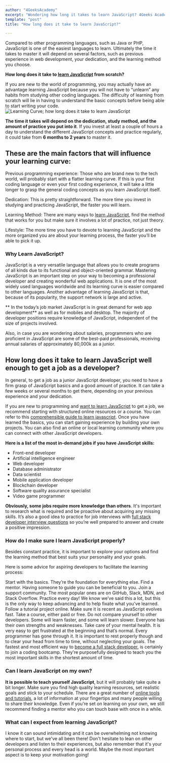 ```yaml
---
author: "4GeeksAcademy"
excerpt: "Wondering how long it takes to learn JavaScript? 4Geeks Academy’s bootcamp helps you master JavaScript in a structured, fast-paced learning environment."
template: "post"
title: "How long does it take to learn JavaScript?"

---
```

 
Compared to other programming languages, such as Java or PHP, JavaScript is one of the easiest languages to learn. Ultimately the time it takes to master it will depend on several factors, such as previous experience in web development, your dedication, and the learning method you choose.
 
**How long does it take to [learn JavaScript](https://4geeksacademy.com/us/learn-javascript/learn-javascript) from scratch?**

If you are new to the world of programming, you may actually have an advantage learning JavaScript because you will not have to “unlearn” any habits from studying other coding languages. The difficulty of learning from scratch will lie in having to understand the basic concepts before being able to start writing your code.
 <img src="https://breathecode.herokuapp.com/v1/media/file/learning-curve-js-png" style="display: block; margin: 0 auto;" alt="Learning Curve;  how long does it take to learn JavaScript" title="Example of learning curve with JS">
 
**The time it takes will depend on the dedication, study method, and the amount of practice you put into it**. If you invest at least a couple of hours a day to understand the different JavaScript concepts and practice regularly, it could take from **6 months to 2 years** to master it. 

## These are the main factors that will influence your learning curve:
 
Previous programming experience: Those who are brand new to the tech world, will probably start with a flatter learning curve. If this is your first coding language or even your first coding experience, it will take a little longer to grasp the general coding concepts as you learn JavaScript itself.
 
Dedication: This is pretty straightforward. The more time you invest in studying and practicing JavaScript, the faster you will learn.
 
Learning Method: There are many ways to [learn JavaScript](https://4geeksacademy.com/us/learn-javascript/learn-javascript), find the method that works for you but make sure it involves a lot of practice, not just theory.
 
Lifestyle: The more time you have to devote to learning JavaScript and the more organized you are about your learning process, the faster you’ll be able to pick it up. 

### Why Learn JavaScript?
 
JavaScript is a very versatile language that allows you to create programs of all kinds due to its functional and object-oriented grammar. Mastering JavaScript is an important step on your way to becoming a professional developer and creating wonderful web applications. It is one of the most widely used languages worldwide and its learning curve is easier compared to other languages. Another advantage of learning JavaScript is that, because of its popularity, the support network is large and active. 
 
** In the today’s job market JavaScript is in great demand for web app development** as well as for mobiles and desktop. The majority of developer positions require knowledge of JavaScript, independent of the size of projects involved.
 
Also, in case you are wondering about salaries, programmers who are proficient in JavaScript are some of the best-paid professionals, receiving annual salaries of approximately 80,000k as a junior.
 
## How long does it take to learn JavaScript well enough to get a job as a developer?
 
In general, to get a job as a junior JavaScript developer, you need to have a firm grasp of JavaScript basics and a good amount of practice. It can take a few weeks or  several months to get there, depending on your previous experience and your dedication.
 
If you are new to programming and [want to learn JavaScript](https://4geeksacademy.com/us/learn-javascript/learn-javascript) to get a job, we recommend starting with structured online resources or a course. You can refer to this [comprehensible guide to learn javascript](https://4geeksacademy.com/us/learn-javascript/learn-javascript).
Once you have learned the basics, you can start gaining experience by building your own projects. You can also find an online or local learning community where you can connect with other JavaScript developers.

**Here is a list of the most in-demand jobs if you have JavaScript skills:**
 
- Front-end developer
- Artificial intelligence engineer
- Web developer
- Database administrator
- Data scientist
- Mobile application developer
- Blockchain developer
- Software quality assurance specialist
- Video game programmer
 
**Obviously, some jobs require more knowledge than others**. It's important to research what is required and be proactive about acquiring any missing skills. It’s also a good idea to practice for job interviews with [full stack developer interview questions](https://4geeksacademy.com/us/full-stack-developer/full-stack-developer-interview-questions) so you’re well prepared to answer and create a positive impression. 
 
### How do I make sure I learn JavaScript properly?
 
Besides constant practice, it is important to explore your options and find the learning method that best suits your personality and your goals. 

Here is some advice for aspiring developers to facilitate the learning process:

Start with the basics. They’re the foundation for everything else.
Find a mentor. Having someone to guide you can be beneficial to you.
Join a support community. The most popular ones are on GitHub, Slack, MDN, and Stack Overflow.
Practice every day! We know we’ve said this a lot, but this is the only way to keep advancing and to help fixate what you’ve learned.
Follow a tutorial project online. Make sure it is recent as JavaScript evolves fast.
Take a course, either paid or free.
Do not compare yourself to other developers. Some will learn faster, and some will learn slower. Everyone has their own strengths and weaknesses.
Take care of your mental health. It is very easy to get frustrated at the beginning and  that’s normal. Every programmer has gone through it. It is important to rest properly though and to clear your head from time to time, without neglecting your goals.
The fastest and most efficient way to  [become a full stack developer.](https://4geeksacademy.com/us/full-stack-developer/full-stack-developer) is certainly to join a coding bootcamp. They're purposefully designed to teach you the most important skills in the shortest amount of time.
 
### Can I learn JavaScript on my own?
 
**It is possible to teach yourself JavaScript**, but it will probably take quite a bit  longer. Make sure you find high quality learning resources, set realistic goals and stick to your schedule. There are a great number of [online tools and tutorials](https://4geeksacademy.com/us/learn-javascript/learn-javascript), a lot of information at your fingertips and many people willing to share their knowledge. Even if you’re set on learning on your own, we still recommend finding a mentor who you can touch base with once in a while.

### What can I expect from learning JavaScript?
 
I know it can sound intimidating and it can be overwhelming not knowing where to start, but we've all been there! Don't hesitate to lean on other developers and listen to their experiences, but also remember that it's your personal process and every head is a world. Maybe the most important aspect is to keep your motivation going!

<call-to-action button_text="Apply now" button_link="https://4geeksacademy.com/us/coding-bootcamps/part-time-full-stack-developer" background="rgba(0, 151, 205, 0.15)" title="Learn JavaScript Today" text="Learning JavaScript is a very exciting and challenging journey, remember that it is easy to get frustrated, but it is worth it if you like challenges and technology. You got this!"></call-to-action>